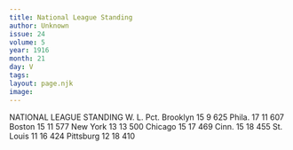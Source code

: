```yaml
---
title: National League Standing
author: Unknown
issue: 24
volume: 5
year: 1916
month: 21
day: V
tags:
layout: page.njk
image:
---
```

NATIONAL LEAGUE STANDING   				W. L. Pct.   Brooklyn			15  9  625   Phila. 			17 11 607   Boston			15 11 577   New York			13 13 500   Chicago			15 17 469   Cinn.				15 18 455   St. Louis			11 16 424   Pittsburg			12 18 410   




